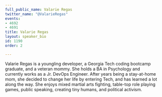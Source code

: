 ```yaml
---
full_public_name: Valarie Regas
twitter_name: "@ValarieRegas"
events:
- 4692
- 4691
title: Valarie Regas
layout: speaker_bio
id: 1190
order: 2

---
```

Valarie Regas is a youngling developer, a Georgia Tech coding bootcamp graduate, and a veteran mommy. She holds a BA in Psychology and currently works as a Jr. DevOps Engineer. After years being a stay-at-home mom, she decided to change her life by entering Tech, and has learned a lot along the way. She enjoys mixed martial arts fighting, table-top role playing games, public speaking, creating tiny humans, and political activism.  